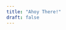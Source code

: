 ```yaml
---
title: "Ahoy There!"
draft: false
---
```

<!-- 
Hey there! I’m an iOS Developer currently working on a Gratitude app here at [Gratefulness.me](https://gratefulness.me). Our mission is to positively impact millions of lives by cultivating a sense of gratitude and positive thinking through technology.

In addition to that, I'm also a co-founder of [Mysticadii](https://mysticadii.com). Our mission at Mysticadii is to educate people about the mystic realms of the world, expanding their understanding and appreciation for topics often considered not easily understood. -->